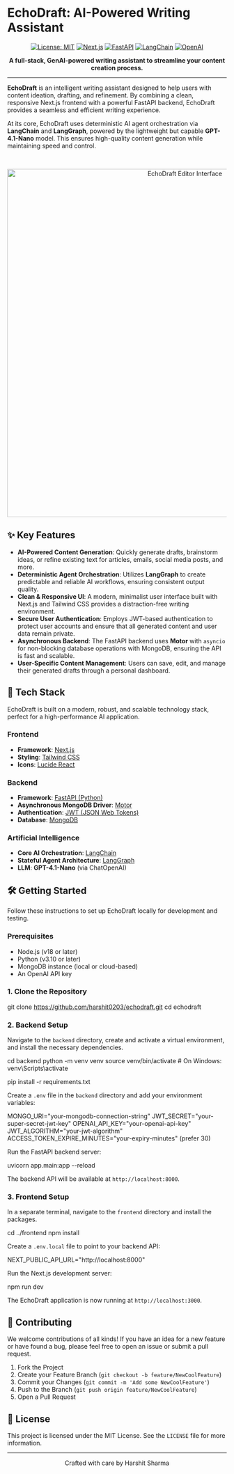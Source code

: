 # EchoDraft: AI-Powered Writing Assistant

<div align="center">

[![License: MIT](https://img.shields.io/badge/License-MIT-green.svg)](https://opensource.org/licenses/MIT)
[![Next.js](https://img.shields.io/badge/Next.js-14.x-black?logo=next.js)](https://nextjs.org/)
[![FastAPI](https://img.shields.io/badge/FastAPI-0.110-teal?logo=fastapi)](https://fastapi.tiangolo.com/)
[![LangChain](https://img.shields.io/badge/LangChain-blue?logo=langchain)](https://www.langchain.com/)
[![OpenAI](https://img.shields.io/badge/OpenAI-GPT--4.1--Nano-lightgreen?logo=openai)](https://openai.com/)

**A full-stack, GenAI-powered writing assistant to streamline your content creation process.**

</div>

---

**EchoDraft** is an intelligent writing assistant designed to help users with content ideation, drafting, and refinement. By combining a clean, responsive Next.js frontend with a powerful FastAPI backend, EchoDraft provides a seamless and efficient writing experience.

At its core, EchoDraft uses deterministic AI agent orchestration via **LangChain** and **LangGraph**, powered by the lightweight but capable **GPT-4.1-Nano** model. This ensures high-quality content generation while maintaining speed and control.

<br/>

<p align="center">
  <img src="https://your-image-host.com/echodraft_editor.png" alt="EchoDraft Editor Interface" width="800"/>
</p>

## ✨ Key Features

-   **AI-Powered Content Generation**: Quickly generate drafts, brainstorm ideas, or refine existing text for articles, emails, social media posts, and more.
-   **Deterministic Agent Orchestration**: Utilizes **LangGraph** to create predictable and reliable AI workflows, ensuring consistent output quality.
-   **Clean & Responsive UI**: A modern, minimalist user interface built with Next.js and Tailwind CSS provides a distraction-free writing environment.
-   **Secure User Authentication**: Employs JWT-based authentication to protect user accounts and ensure that all generated content and user data remain private.
-   **Asynchronous Backend**: The FastAPI backend uses **Motor** with `asyncio` for non-blocking database operations with MongoDB, ensuring the API is fast and scalable.
-   **User-Specific Content Management**: Users can save, edit, and manage their generated drafts through a personal dashboard.

## 🚀 Tech Stack

EchoDraft is built on a modern, robust, and scalable technology stack, perfect for a high-performance AI application.

### Frontend
-   **Framework**: [Next.js](https://nextjs.org/)
-   **Styling**: [Tailwind CSS](https://tailwindcss.com/)
-   **Icons**: [Lucide React](https://lucide.dev/)

### Backend
-   **Framework**: [FastAPI (Python)](https://fastapi.tiangolo.com/)
-   **Asynchronous MongoDB Driver**: [Motor](https://motor.readthedocs.io/)
-   **Authentication**: [JWT (JSON Web Tokens)](https://jwt.io/)
-   **Database**: [MongoDB](https://www.mongodb.com/)

### Artificial Intelligence
-   **Core AI Orchestration**: [LangChain](https://www.langchain.com/)
-   **Stateful Agent Architecture**: [LangGraph](https://langchain-ai.github.io/langgraph/)
-   **LLM**: **GPT-4.1-Nano** (via ChatOpenAI)

## 🛠️ Getting Started

Follow these instructions to set up EchoDraft locally for development and testing.

### Prerequisites

-   Node.js (v18 or later)
-   Python (v3.10 or later)
-   MongoDB instance (local or cloud-based)
-   An OpenAI API key

### 1. Clone the Repository

git clone https://github.com/harshit0203/echodraft.git
cd echodraft


### 2. Backend Setup

Navigate to the `backend` directory, create and activate a virtual environment, and install the necessary dependencies.

cd backend
python -m venv venv
source venv/bin/activate # On Windows: venv\Scripts\activate

pip install -r requirements.txt


Create a `.env` file in the `backend` directory and add your environment variables:


MONGO_URI="your-mongodb-connection-string"
JWT_SECRET="your-super-secret-jwt-key"
OPENAI_API_KEY="your-openai-api-key"
JWT_ALGORITHM="your-jwt-algorithm"
ACCESS_TOKEN_EXPIRE_MINUTES="your-expiry-minutes" (prefer 30)


Run the FastAPI backend server:

uvicorn app.main:app --reload

The backend API will be available at `http://localhost:8000`.

### 3. Frontend Setup

In a separate terminal, navigate to the `frontend` directory and install the packages.

cd ../frontend
npm install


Create a `.env.local` file to point to your backend API:

NEXT_PUBLIC_API_URL="http://localhost:8000"


Run the Next.js development server:

npm run dev

The EchoDraft application is now running at `http://localhost:3000`.

## 🤝 Contributing

We welcome contributions of all kinds! If you have an idea for a new feature or have found a bug, please feel free to open an issue or submit a pull request.

1.  Fork the Project
2.  Create your Feature Branch (`git checkout -b feature/NewCoolFeature`)
3.  Commit your Changes (`git commit -m 'Add some NewCoolFeature'`)
4.  Push to the Branch (`git push origin feature/NewCoolFeature`)
5.  Open a Pull Request

## 📄 License

This project is licensed under the MIT License. See the `LICENSE` file for more information.

---
<div align="center">
  Crafted with care by Harshit Sharma
</div>
